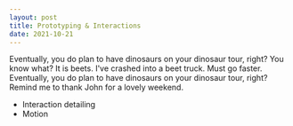 ```yaml
---
layout: post
title: Prototyping & Interactions
date: 2021-10-21
---
```


Eventually, you do plan to have dinosaurs on your dinosaur tour, right? You know what? It is beets. I've crashed into a beet truck. Must go faster. Eventually, you do plan to have dinosaurs on your dinosaur tour, right? Remind me to thank John for a lovely weekend.

* Interaction detailing
* Motion

<!-- https://www.nngroup.com/articles/animation-purpose-ux/ -->

<!-- https://dribbble.com/shots/5928582-Calendar-Icon-Animation-in-Outlook -->